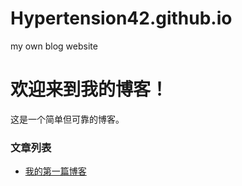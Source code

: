 # Hypertension42.github.io
my own blog website 
# 欢迎来到我的博客！

这是一个简单但可靠的博客。

### 文章列表

- [我的第一篇博客](my-first-post.md)
